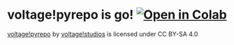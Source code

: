 # voltage!pyrepo is go!  [![Open in Colab](https://colab.research.google.com/assets/colab-badge.svg)](https://colab.research.google.com/drive/10qe2hBCyRubPVZ1rFTQIkdZUgs_6x_ur)
[voltage!pyrepo](https://github.com/TannerVoltageOfficial/voltagePyRepo) by [voltage!studios](https://github.com/tannervoltageofficial) is licensed under CC BY-SA 4.0
